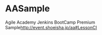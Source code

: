 AASample
========

Agile Academy Jenkins BootCamp Premium Sample<http://event.shoeisha.jp/aa#LessonCI>
